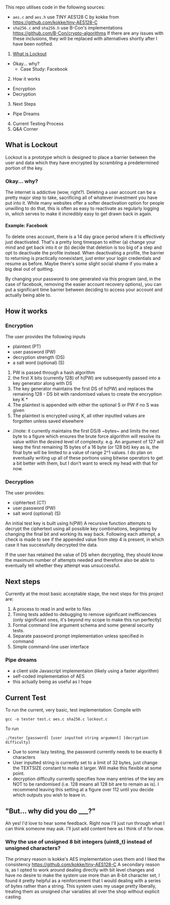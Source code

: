 ### 

This repo utilises code in the following sources:
- `aes.c` and `aes.h` use TINY AES128 C by kokke from https://github.com/kokke/tiny-AES128-C
- `sha256.c` and `sha256.h` use B-Con's implementations https://github.com/B-Con/crypto-algorithms
If there are any issues with these inclusions, they will be replaced with alternatives shortly after I have been notified.


1. [What is Lockout](#what-is-lockout)
  * Okay... why?
    * Case Study: Facebook
2. How it works
  * Encryption
  * Decryption
3. Next Steps
  * Pipe Dreams
4. Current Testing Process
5. Q&A Corner


## What is Lockout

Lockout is a prototype which is designed to place a barrier between the user and data which they have encrypted by scrambling a predetermined portion of the key.

### Okay... why?

The internet is addictive (wow, right?).
Deleting a user account can be a pretty major step to take, sacrificing all of whatever investment you have put into it. While many websites offer a softer deactivation option for people unwilling to do that, this is often as easy to reactivate as regularly logging in, which serves to make it incredibly easy to get drawn back in again.

#### Example: Facebook 
To delete ones account, there is a 14 day grace period where it is effectively just deactivated. That's a pretty long timespan to either (a) change your mind and get back into it or (b) decide that deletion is too big of a step and opt to deactivate the profile instead.
When deactivating a profile, the barrier to returning is practically nonexistant, just enter your login credentials and resume as before. Maybe there's some slight social shame if you make a big deal out of quitting.

By changing your password to one generated via this program (and, in the case of facebook, removing the easier account recovery options), you can put a significant time barrier between deciding to access your account and actually being able to.

## How it works

### Encryption
The user provides the following inputs
- plaintext (PT)
- user password (PW)
- decryption strength (DS)
- a salt word (optional) (S)

1. PW is passed through a hash algorithm
2. the first X bits (currently 128) of h(PW) are subsequently passed into a key generator along with DS
3. The key generator maintains the first DS of h(PW) and replaces the remaining 128 - DS bit with randomised values to create the encryption key K *
4. The plaintext is appended with either the optional S or PW if no S was given
5. The plaintext is encrypted using K, all other inputted values are forgotten unless saved elsewhere

* //note: it currently maintains the first DS/8 ~bytes~ and limits the next byte to a figure which ensures the brute force algorithm will resolve its value within the desired level of complexity. e.g. An argument of 127 will keep the first remaining 15 bytes of a 16 byte (or 128 bit) key as is, the final byte will be limited to a value of range 2^1 values.
I do plan on eventually writing up all of these portions using bitwise operators to get a bit better with them, but I don't want to wreck my head with that for now.

### Decryption
The user provides:
- ciphtertext (CT)
- user password (PW)
- salt word (optional) (S)

An initial test key is built using h(PW)
A recursive function attempts to decrypt the ciphertext using all possible key combinations, beginning by changing the final bit and working its way back. Following each attempt, a check is made to see if the appended value from step 4 is present, in which case it has successfully decrypted the data.

If the user has retained the value of DS when decrypting, they should know the maximum number of attempts needed and therefore also be able to eventually tell whether they attempt was unsuccessful.


## Next steps
Currently at the most basic acceptable stage, the next steps for this project are:

1. A process to read in and write to files
2. Timing tests added to debugging to remove significant inefficiencies (only significant ones, it's beyond my scope to make this run perfectly)
3. Formal command line argument schema and some general security tests. 
4. Separate password prompt implementation unless specified in command
5. Simple command-line user interface

### Pipe dreams
- a client side Javascript implementaion (likely using a faster algorithm)
- self-coded implementation of AES
- this actually being as useful as I hope

## Current Test
To run the current, very basic, test implementation:
Compile with 
```
gcc -o tester test.c aes.c sha256.c lockout.c
```
To run
```
./tester [password] [user inputted string argument] [decryption difficulty]
```
- Due to some lazy testing, the password currently needs to be exactly 8 characters
- User inputted string is currently set to a limit of 32 bytes, just change the TEXTSIZE constant to make it larger. Will make this flexible at some point.
- decryption difficulty currently specifies how many entries of the key are NOT to be randomised (i.e. 128 means all 128 bit are to remain as is). I recommend leaving this setting at a figure over 112 until you decide which outputs you wish to leave in.


## "But... why did you do ___?"
Ah yes! I'd love to hear some feedback. Right now I'll just run through what I can think someone may ask. I'll just add content here as I think of it for now.

### Why the use of unsigned 8 bit integers (uint8_t) instead of unsigned characters?
The primary reason is kokke's AES implementation uses them and I liked the consistency https://github.com/kokke/tiny-AES128-C
A secondary reason is, as I opted to work around dealing directly with bit level changes and have no desire to make the system use more than an 8-bit character set, I found it pretty helpful as a reinforcement that I would dealing with a series of bytes rather than a string. This system uses my usage pretty liberally, treating them as unsigned char variables all over the shop without explicit casting. 
